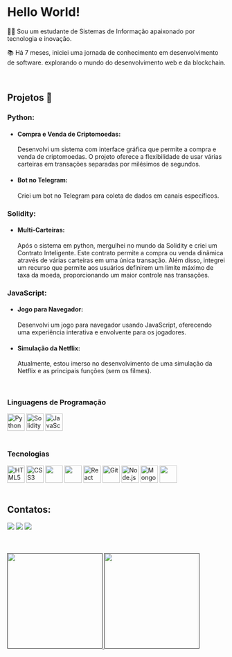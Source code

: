 # Hello World!
👨‍💻 Sou um estudante de Sistemas de Informação apaixonado por tecnologia e inovação.

📚 Há 7 meses, iniciei uma jornada de conhecimento em desenvolvimento de software. explorando o mundo do desenvolvimento web e da blockchain.

<br>

## Projetos 💼
### Python:
- #### Compra e Venda de Criptomoedas:
  Desenvolvi um sistema com interface gráfica que permite a compra e venda de criptomoedas. O projeto oferece a flexibilidade de usar várias carteiras em   transações separadas por milésimos de segundos.


- #### Bot no Telegram: 
  Criei um bot no Telegram para coleta de dados em canais específicos. 

### Solidity:
- #### Multi-Carteiras:
  Após o sistema em python, mergulhei no mundo da Solidity e criei um Contrato Inteligente. Este contrato permite a compra ou venda dinâmica através de     várias carteiras em uma única transação. Além disso, integrei um recurso que permite aos usuários definirem um limite máximo de taxa da moeda,            proporcionando um maior controle nas transações. 

### JavaScript:
- #### Jogo para Navegador: 
  Desenvolvi um jogo para navegador usando JavaScript, oferecendo uma experiência interativa e envolvente para os jogadores.

- #### Simulação da Netflix: 
  Atualmente, estou imerso no desenvolvimento de uma simulação da Netflix e as principais funções (sem os filmes).

<br>

### Linguagens de Programação
<div>
  <img width="40" height="40" src="https://cdn.jsdelivr.net/gh/devicons/devicon/icons/python/python-original.svg" alt="Python" />
  <img width="40" height="40" src="https://cdn.jsdelivr.net/gh/devicons/devicon/icons/solidity/solidity-plain.svg" alt="Solidity" />
  <img width="40" height="40" src="https://cdn.jsdelivr.net/gh/devicons/devicon/icons/javascript/javascript-original.svg" alt="JavaScript" />
</div>
<br>

### Tecnologias
<div>
  <img width="40" height="40" src="https://cdn.jsdelivr.net/gh/devicons/devicon/icons/html5/html5-original.svg" alt="HTML5" />
  <img width="40" height="40" src="https://cdn.jsdelivr.net/gh/devicons/devicon/icons/css3/css3-original.svg" alt="CSS3" />
  <img width="40" height="40" src="https://cdn.jsdelivr.net/gh/devicons/devicon/icons/sass/sass-original.svg" />
  <img width="40" height="40" src="https://cdn.jsdelivr.net/gh/devicons/devicon/icons/tailwindcss/tailwindcss-plain.svg" />
  <img width="40" height="40" src="https://cdn.jsdelivr.net/gh/devicons/devicon/icons/react/react-original.svg" alt="React" />
  <img width="40" height="40" src="https://cdn.jsdelivr.net/gh/devicons/devicon/icons/git/git-original.svg" alt="Git" />
  <img width="40" height="40" src="https://cdn.jsdelivr.net/gh/devicons/devicon/icons/nodejs/nodejs-original.svg" alt="Node.js" />
  <img width="40" height="40" src="https://cdn.jsdelivr.net/gh/devicons/devicon/icons/mongodb/mongodb-original-wordmark.svg" alt="MongoDB"/>
  <img width="40" height="40" src="https://cdn.jsdelivr.net/gh/devicons/devicon/icons/linux/linux-original.svg" />
</div>
<br>

## Contatos:

<div>
  <a href = "mailto:rhuanelias29@gmail.com"><img loading="lazy" src="https://img.shields.io/badge/Gmail-D14836?style=for-the-badge&logo=gmail&logoColor=white" target="_blank"  rel="noopener"></a>
  <a href="https://www.linkedin.com/in/rhuan-elias-003558257" target="_blank"><img loading="lazy" src="https://img.shields.io/badge/-LinkedIn-%230077B5?style=for-the-badge&logo=linkedin&logoColor=white" target="_blank"  rel="noopener"></a>   
  <a href="https://instagram.com/rhuan_elias_" target="_blank"><img loading="lazy" src="https://img.shields.io/badge/-Instagram-%23E4405F?style=for-the-badge&logo=instagram&logoColor=white" target="_blank"  rel="noopener"></a>
</div>
<br><br><br>
<div>
  <a href=""> <img height="220em" loading="lazy"  src="https://github-readme-stats-sigma-five.vercel.app/api/top-langs/?username=Rhuan000&theme=react&line_height=40&hide=css"/> </a>
  <a href=""> <img height="220em" align="top" loading="lazy"  src="https://github-readme-stats-sigma-five.vercel.app/api?username=Rhuan000&theme=react"/> </a>
</div>
